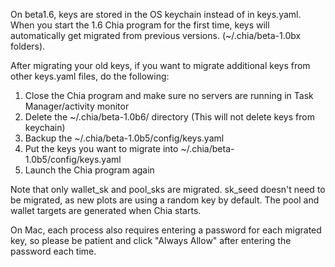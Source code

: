 On beta1.6, keys are stored in the OS keychain instead of in keys.yaml.
When you start the 1.6 Chia program for the first time, keys will automatically get migrated from previous versions. (~/.chia/beta-1.0bx folders).

After migrating your old keys, if you want to migrate additional keys from other keys.yaml files, do the following:

1. Close the Chia program and make sure no servers are running in Task Manager/activity monitor
2. Delete the ~/.chia/beta-1.0b6/ directory (This will not delete keys from keychain)
3. Backup the ~/.chia/beta-1.0b5/config/keys.yaml 
4. Put the keys you want to migrate into ~/.chia/beta-1.0b5/config/keys.yaml
5. Launch the Chia program again

Note that only wallet_sk and pool_sks are migrated. sk_seed doesn't need to be migrated, as new plots are using a random key by default. The pool and wallet targets are generated when Chia starts.

On Mac, each process also requires entering a password for each migrated key, so please be patient and click "Always Allow" after entering the password each time. 